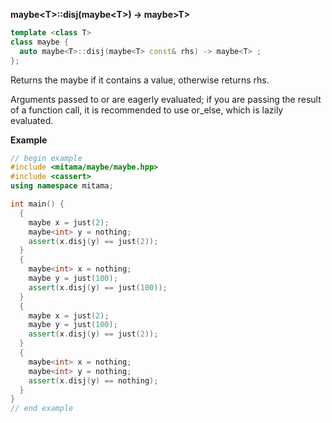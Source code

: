**maybe&lt;T&gt;::disj(maybe&lt;T&gt;) -> maybe&gt;T&gt;**

```cpp
template <class T>
class maybe {
  auto maybe<T>::disj(maybe<T> const& rhs) -> maybe<T> ;
};
```

Returns the maybe if it contains a value, otherwise returns rhs.

Arguments passed to or are eagerly evaluated; if you are passing the result of a function call, it is recommended to use or_else, which is lazily evaluated.

**Example**

```cpp
// begin example
#include <mitama/maybe/maybe.hpp>
#include <cassert>
using namespace mitama;

int main() {
  {
    maybe x = just(2);
    maybe<int> y = nothing;
    assert(x.disj(y) == just(2));
  }
  {
    maybe<int> x = nothing;
    maybe y = just(100);
    assert(x.disj(y) == just(100));
  }
  {
    maybe x = just(2);
    maybe y = just(100);
    assert(x.disj(y) == just(2));
  }
  {
    maybe<int> x = nothing;
    maybe<int> y = nothing;
    assert(x.disj(y) == nothing);
  }
}
// end example
```
